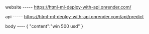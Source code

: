website -----
https://html-ml-deploy-with-api.onrender.com/

api -----
https://html-ml-deploy-with-api.onrender.com/api/predict

body ----
{
    "content":"win 500 usd"
}
